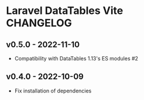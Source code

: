 # Laravel DataTables Vite CHANGELOG

## v0.5.0 - 2022-11-10

- Compatibility with DataTables 1.13's ES modules #2

## v0.4.0 - 2022-10-09

- Fix installation of dependencies
